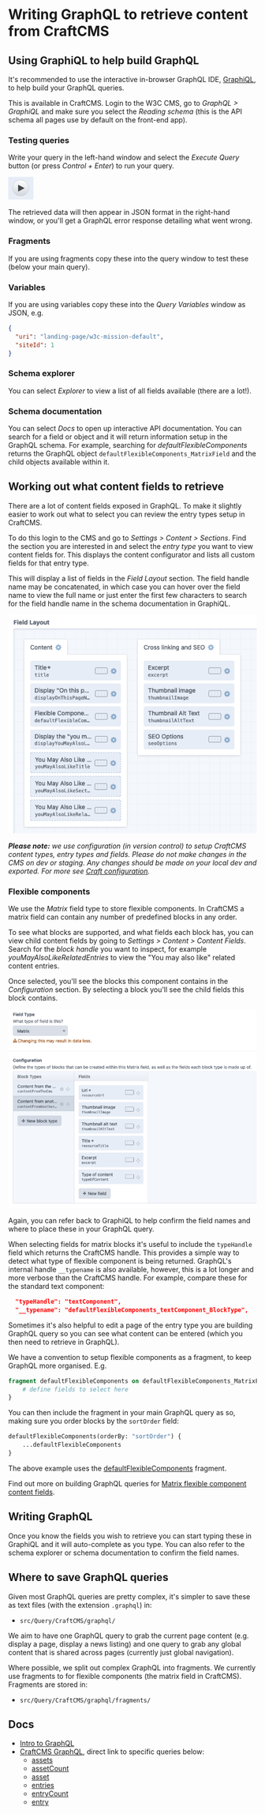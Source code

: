 # Writing GraphQL to retrieve content from CraftCMS

## Using GraphiQL to help build GraphQL

It's recommended to use the interactive in-browser GraphQL IDE, [GraphiQL](https://github.com/graphql/graphiql), 
to help build your GraphQL queries.

This is available in CraftCMS. Login to the W3C CMS, go to
_GraphQL > GraphiQL_ and make sure you select the _Reading schema_ (this is the API schema all pages use by default on 
the front-end app). 

### Testing queries
Write your query in the left-hand window and select the _Execute Query_ button (or press _Control + Enter_) to run your query. 

![Execute query button in GraphiQL](../images/graphiql_execute_button.png)

The retrieved data will then appear in JSON format in the right-hand window, or you'll get a GraphQL error response 
detailing what went wrong.

### Fragments
If you are using fragments copy these into the query window to test these (below your main query).

### Variables
If you are using variables copy these into the _Query Variables_ window as JSON, e.g.

```json
{
  "uri": "landing-page/w3c-mission-default",
  "siteId": 1
}
```

### Schema explorer
You can select _Explorer_ to view a list of all fields available (there are a lot!). 

### Schema documentation
You can select _Docs_ to open up interactive API documentation. You can search for a field or object and it will 
return information setup in the GraphQL schema. For example, searching for _defaultFlexibleComponents_ returns the
GraphQL object `defaultFlexibleComponents_MatrixField` and the child objects available within it.

## Working out what content fields to retrieve

There are a lot of content fields exposed in GraphQL. To make it slightly easier to work out what to select you can review
the entry types setup in CraftCMS. 

To do this login to the CMS and go to _Settings > Content > Sections_. Find the section you are interested in and select 
the _entry type_ you want to view content fields for. This displays the content configurator and lists all custom fields 
for that entry type.

This will display a list of fields in the _Field Layout_ section. The field handle name may be concatenated, in which case 
you can hover over the field name to view the full name or just enter the first few characters to search for the 
field handle name in the schema documentation in GraphiQL.

![Example of section field setup for default page entry type](../images/section-craft-cms.png)

_**Please note:** we use configuration (in version control) to setup CraftCMS content types, entry types and fields. Please do not make changes
in the CMS on dev or staging. Any changes should be made on your local dev and exported. For more see [Craft configuration](https://github.com/w3c/w3c-website-craft/blob/main/docs/craft_configuration.md)._

### Flexible components

We use the _Matrix_ field type to store flexible components. In CraftCMS a matrix field can contain 
any number of predefined blocks in any order. 

To see what blocks are supported, and what fields each block has, you can view child content fields by going to 
_Settings > Content > Content Fields_. Search for the _block handle_ you want to inspect, 
for example _youMayAlsoLikeRelatedEntries_ to view the "You may also like" related content entries.

Once selected, you'll see the blocks this component contains in the _Configuration_ section. By selecting a block you'll
see the child fields this block contains.

![](../images/content-field-craft-cms.png)

Again, you can refer back to GraphiQL to help confirm the field names and where to place these in your GraphQL query.

When selecting fields for matrix blocks it's useful to include the `typeHandle` field which returns the CraftCMS 
handle. This provides a simple way to detect what type of flexible component is being returned. 
GraphQL's internal handle `__typename` is also available, however, this is a lot longer and more verbose than the 
CraftCMS handle. For example, compare these for the standard text component:

```json
  "typeHandle": "textComponent",
  "__typename": "defaultFlexibleComponents_textComponent_BlockType",
```

Sometimes it's also helpful to edit a page of the entry type you are building GraphQL query so you can 
see what content can be entered (which you then need to retrieve in GraphQL).

We have a convention to setup flexible components as a fragment, to keep GraphQL more organised. E.g.

```graphql
fragment defaultFlexibleComponents on defaultFlexibleComponents_MatrixField {
    # define fields to select here
}
```

You can then include the fragment in your main GraphQL query as so, making sure you order blocks by the `sortOrder` field:

```graphql
defaultFlexibleComponents(orderBy: "sortOrder") {
    ...defaultFlexibleComponents
}
```

The above example uses the [defaultFlexibleComponents](../../src/Query/CraftCMS/graphql/fragments/defaultFlexibleComponents.graphql) fragment.

Find out more on building GraphQL queries for [Matrix flexible component content fields](matrix-flexible-components.md). 

## Writing GraphQL

Once you know the fields you wish to retrieve you can start typing these in GraphiQL and it will auto-complete
as you type. You can also refer to the schema explorer or schema documentation to confirm the field names.

## Where to save GraphQL queries

Given most GraphQL queries are pretty complex, it's simpler to save these as text files (with the extension `.graphql`) in:

* `src/Query/CraftCMS/graphql/`

We aim to have one GraphQL query to grab the current page content (e.g. display a page, display a news listing) and one 
query to grab any global content that is shared across pages (currently just global navigation).

Where possible, we split out complex GraphQL into fragments. We currently use fragments to for flexible components 
(the matrix field in CraftCMS). Fragments are stored in:

* `src/Query/CraftCMS/graphql/fragments/`

## Docs

* [Intro to GraphQL](https://graphql.org/learn/)
* [CraftCMS GraphQL](https://craftcms.com/docs/3.x/graphql.html#), direct link to specific queries below:
  * [assets](https://craftcms.com/docs/3.x/graphql.html#the-assets-query)
  * [assetCount](https://craftcms.com/docs/3.x/graphql.html#the-assetcount-query)
  * [asset](https://craftcms.com/docs/3.x/graphql.html#the-asset-query)
  * [entries](https://craftcms.com/docs/3.x/graphql.html#the-entries-query)
  * [entryCount](https://craftcms.com/docs/3.x/graphql.html#the-entrycount-query)
  * [entry](https://craftcms.com/docs/3.x/graphql.html#the-entry-query) 
